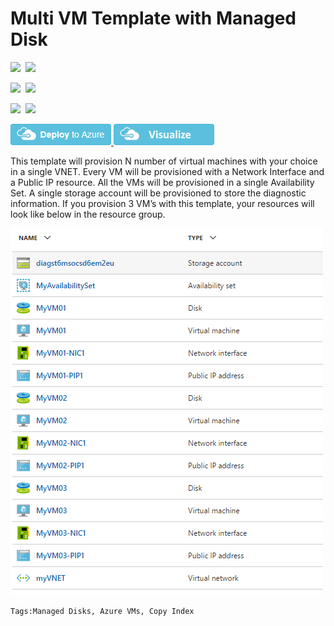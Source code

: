 # Multi VM Template with Managed Disk 

<IMG SRC="https://azurequickstartsservice.blob.core.windows.net/badges/201-vm-copy-managed-disks/PublicLastTestDate.svg" />&nbsp;
<IMG SRC="https://azurequickstartsservice.blob.core.windows.net/badges/201-vm-copy-managed-disks/PublicDeployment.svg" />&nbsp;

<IMG SRC="https://azurequickstartsservice.blob.core.windows.net/badges/201-vm-copy-managed-disks/FairfaxLastTestDate.svg" />&nbsp;
<IMG SRC="https://azurequickstartsservice.blob.core.windows.net/badges/201-vm-copy-managed-disks/FairfaxDeployment.svg" />&nbsp;

<IMG SRC="https://azurequickstartsservice.blob.core.windows.net/badges/201-vm-copy-managed-disks/BestPracticeResult.svg" />&nbsp;
<IMG SRC="https://azurequickstartsservice.blob.core.windows.net/badges/201-vm-copy-managed-disks/CredScanResult.svg" />&nbsp;

<a href="https://portal.azure.com/#create/Microsoft.Template/uri/https%3A%2F%2Fraw.githubusercontent.com%2FAzure%2Fazure-quickstart-templates%2Fmaster%2F201-vm-copy-managed-disks%2Fazuredeploy.json" target="_blank">
  <img src="https://raw.githubusercontent.com/Azure/azure-quickstart-templates/master/1-CONTRIBUTION-GUIDE/images/deploytoazure.png"/>
</a>
<a href="http://armviz.io/#/?load=https%3A%2F%2Fraw.githubusercontent.com%2FAzure%2Fazure-quickstart-templates%2Fmaster%2F201-vm-copy-managed-disks%2Fazuredeploy.json" target="_blank">
  <img src="https://raw.githubusercontent.com/Azure/azure-quickstart-templates/master/1-CONTRIBUTION-GUIDE/images/visualizebutton.png"/>
</a>

This template will provision N number of virtual machines with your choice in a single VNET. Every VM will be provisioned with a Network Interface and a Public IP resource. All the VMs will be provisioned in a single Availability Set. A single storage account will be provisioned to store the diagnostic information. 
If you provision 3 VM’s with this template, your resources will look like below in the resource group. 

![template resources](images/resources.png "template resource objects")

`Tags:Managed Disks, Azure VMs, Copy Index`

